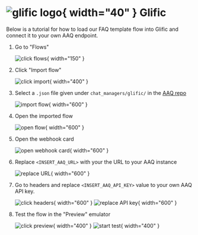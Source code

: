 # ![glific logo](./glific_logo.png){ width="40" } Glific

Below is a tutorial for how to load our FAQ template flow into Glific and connect it to your own AAQ endpoint.

1. Go to "Flows"

    ![click flows](./glific_tutorial/1_click_flows.png){ width="150" }

2. Click "Import flow"

    ![click import](./glific_tutorial/2_click_import.png){ width="400" }

3. Select a `.json` file given under `chat_managers/glific/` in the [AAQ repo](https://github.com/IDinsight/aaq-core/tree/main/chat_managers/glific)

    ![import flow](./glific_tutorial/3_load_flow.png){ width="600" }

4. Open the imported flow

    ![open flow](./glific_tutorial/4_open_flow.png){ width="600" }

5. Open the webhook card

    ![open webhook card](./glific_tutorial/5_click_webhook.png){ width="600" }

6. Replace `<INSERT_AAQ_URL>` with your the URL to your AAQ instance

    ![replace URL](./glific_tutorial/6_change_URL.png){ width="600" }

7. Go to headers and replace `<INSERT_AAQ_API_KEY>` value to your own AAQ API key.

    ![click headers](./glific_tutorial/7_click_headers.png){ width="600" }
    ![replace API key](./glific_tutorial/8_change_api_key.png){ width="600" }

8. Test the flow in the "Preview" emulator

    ![click preview](./glific_tutorial/9_preview.png){ width="400" }
    ![start test](./glific_tutorial/10_try.png){ width="400" }
